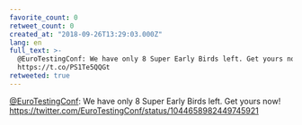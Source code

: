 ```yaml
---
favorite_count: 0
retweet_count: 0
created_at: "2018-09-26T13:29:03.000Z"
lang: en
full_text: >-
  @EuroTestingConf: We have only 8 Super Early Birds left. Get yours now!
  https://t.co/PS1Te5QQGt
retweeted: true
---
```


[@EuroTestingConf](https://twitter.com/EuroTestingConf): We have only 8 Super
Early Birds left. Get yours now!
<https://twitter.com/EuroTestingConf/status/1044658982449745921>
